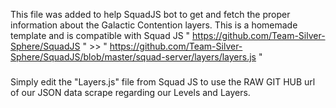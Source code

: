 This file was added to help SquadJS bot to get and fetch the proper information about the Galactic Contention layers.
This is a homemade template and is compatible with Squad JS " https://github.com/Team-Silver-Sphere/SquadJS " >> " https://github.com/Team-Silver-Sphere/SquadJS/blob/master/squad-server/layers/layers.js "

###
Simply edit the "Layers.js" file from Squad JS to use the RAW GIT HUB url of our JSON data scrape regarding our Levels and Layers.
###
